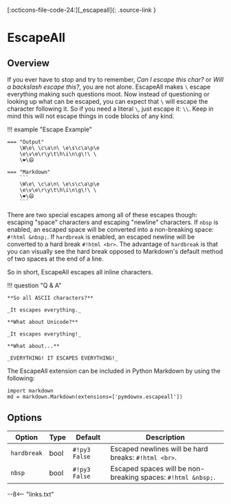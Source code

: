 [:octicons-file-code-24:][_escapeall]{: .source-link }

# EscapeAll

## Overview

If you ever have to stop and try to remember, *Can I escape this char?* or *Will a backslash escape this?*, you are not
alone.  EscapeAll makes `\` escape everything making such questions moot.  Now instead of questioning or looking up what
can be escaped, you can expect that `\` will escape the character following it.  So if you need a literal `\`, just
escape it: `\\`.  Keep in mind this will not escape things in code blocks of any kind.

!!! example "Escape Example"

    === "Output"
        \W\e\ \c\a\n\ \e\s\c\a\p\e
        \e\v\e\r\y\t\h\i\n\g\!\ \
        \❤\😄

    === "Markdown"
        ```
        \W\e\ \c\a\n\ \e\s\c\a\p\e
        \e\v\e\r\y\t\h\i\n\g\!\ \
        \❤\😄
        ```

There are two special escapes among all of these escapes though: escaping "space" characters and escaping "newline"
characters. If `nbsp` is enabled, an escaped space will be converted into a non-breaking space: `#!html &nbsp;`. If
`hardbreak` is enabled, an escaped newline will be converted to a hard break `#!html <br>`. The advantage of `hardbreak`
is that you can visually see the hard break opposed to Markdown's default method of two spaces at the end of a line.

So in short, EscapeAll escapes all inline characters.

!!! question "Q & A"

    **So all ASCII characters?**

    _It escapes everything._

    **What about Unicode?**

    _It escapes everything!_

    **What about...**

    _EVERYTHING! IT ESCAPES EVERYTHING!_

The EscapeAll extension can be included in Python Markdown by using the following:

```py3
import markdown
md = markdown.Markdown(extensions=['pymdownx.escapeall'])
```

## Options

Option      | Type | Default         | Description
----------- | ---- | --------------- | ----------
`hardbreak` | bool | `#!py3 False`   | Escaped newlines will be hard breaks: `#!html <br>`.
`nbsp`      | bool | `#!py3 False`   | Escaped spaces will be non-breaking spaces: `#!html &nbsp;`.

--8<-- "links.txt"
